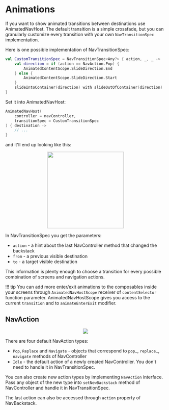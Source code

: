 # Animations

If you want to show animated transitions between destinations use AnimatedNavHost. The default transition is a simple crossfade, but you can granularly customize every transition with your own `NavTransitionSpec` implementation.

Here is one possible implementation of NavTransitionSpec:

```kotlin
val CustomTransitionSpec = NavTransitionSpec<Any?> { action, _, _ ->
    val direction = if (action == NavAction.Pop) {
        AnimatedContentScope.SlideDirection.End
    } else {
        AnimatedContentScope.SlideDirection.Start
    }
    slideIntoContainer(direction) with slideOutOfContainer(direction)
}
```

Set it into AnimatedNavHost:

```kotlin
AnimatedNavHost(
    controller = navController,
    transitionSpec = CustomTransitionSpec
) { destination ->
    // ...
}
```

and it'll end up looking like this:

<p align="center">
    <img width="240" src="https://user-images.githubusercontent.com/5606565/152329115-827e073e-c59d-4793-9f03-f9f684037a28.gif" />
</p>

In NavTransitionSpec you get the parameters:

- `action` - a hint about the last NavController method that changed the backstack
- `from` - a previous visible destination
- `to` - a target visible destination

This information is plenty enough to choose a transition for every possible combination of screens and navigation actions.

!!! tip
    You can add more enter/exit animations to the composables inside your screens through `AnimatedNavHostScope` receiver of `contentSelector` function parameter. AnimatedNavHostScope gives you access to the current `transition` and to `animateEnterExit` modifier.

## NavAction

<p align="center">
    <img src="https://user-images.githubusercontent.com/5606565/199279387-e3f7593a-1088-4b05-9d96-172da420cd1b.svg" />
</p>

There are four default NavAction types:

- `Pop`, `Replace` and `Navigate` - objects that correspond to `pop…`, `replace…`, `navigate` methods of NavController
- `Idle` - the default action of a newly created NavController. You don't need to handle it in NavTransitionSpec.

You can also create new action types by implementing `NavAction` interface. Pass any object of the new type into `setNewBackstack` method of NavController and handle it in NavTransitionSpec.

The last action can also be accessed through `action` property of NavBackstack.